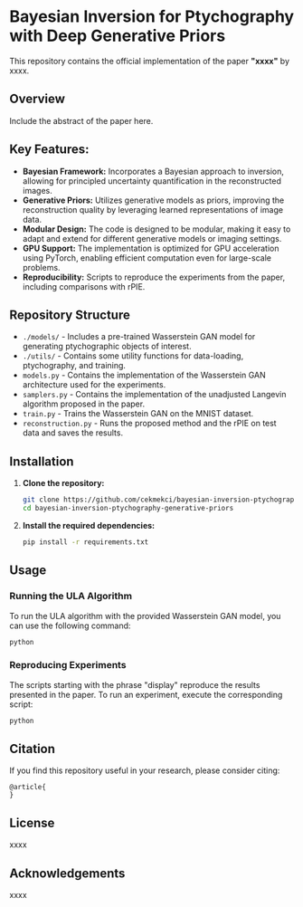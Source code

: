 
# Bayesian Inversion for Ptychography with Deep Generative Priors

This repository contains the official implementation of the paper **"xxxx"** by xxxx.

## Overview

Include the abstract of the paper here.

## Key Features:

- **Bayesian Framework:** Incorporates a Bayesian approach to inversion, allowing for principled uncertainty quantification in the reconstructed images.
- **Generative Priors:** Utilizes generative models as priors, improving the reconstruction quality by leveraging learned representations of image data.
- **Modular Design:** The code is designed to be modular, making it easy to adapt and extend for different generative models or imaging settings.
- **GPU Support:** The implementation is optimized for GPU acceleration using PyTorch, enabling efficient computation even for large-scale problems.
- **Reproducibility:** Scripts to reproduce the experiments from the paper, including comparisons with rPIE.

## Repository Structure

- `./models/` - Includes a pre-trained Wasserstein GAN model for generating ptychographic objects of interest.
- `./utils/` - Contains some utility functions for data-loading, ptychography, and training.
- `models.py` -  Contains the implementation of the Wasserstein GAN architecture used for the experiments.
- `samplers.py` -  Contains the implementation of the unadjusted Langevin algorithm proposed in the paper.
- `train.py` - Trains the Wasserstein GAN on the MNIST dataset.
- `reconstruction.py` - Runs the proposed method and the rPIE on test data and saves the results.


## Installation

1. **Clone the repository:**

   ```bash
   git clone https://github.com/cekmekci/bayesian-inversion-ptychography-generative-priors.git
   cd bayesian-inversion-ptychography-generative-priors
   ```

2. **Install the required dependencies:**

   ```bash
   pip install -r requirements.txt
   ```

## Usage

### Running the ULA Algorithm

To run the ULA algorithm with the provided Wasserstein GAN model, you can use the following command:

```bash
python 
```

### Reproducing Experiments

The scripts starting with the phrase "display" reproduce the results presented in the paper. To run an experiment, execute the corresponding script:

```bash
python 
```

## Citation

If you find this repository useful in your research, please consider citing:

```
@article{
}
```

## License

xxxx

## Acknowledgements

xxxx
